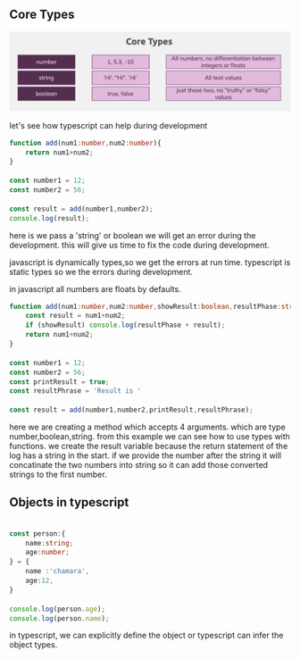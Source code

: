 ## Core Types
![](../img/7.png)

let's see how typescript can help during development
```ts
function add(num1:number,num2:number){
    return num1+num2;
}

const number1 = 12;
const number2 = 56;

const result = add(number1,number2);
console.log(result);

```
here is we pass a 'string' or boolean we will get an error during the development.
this will give us time to fix the code during development.

javascript is dynamically types,so we get the errors at run time.
typescript is static types so we the errors during development.

in javascript all numbers are floats by defaults.
```ts
function add(num1:number,num2:number,showResult:boolean,resultPhase:string){
    const result = num1+num2;
    if (showResult) console.log(resultPhase + result);
    return num1+num2;
}

const number1 = 12;
const number2 = 56;
const printResult = true;
const resultPhrase = 'Result is '

const result = add(number1,number2,printResult,resultPhrase);


```
here we are creating a method which accepts 4 arguments.
which are type number,boolean,string.
from this example we can see how to use types with functions.
we create the result variable because the return statement of the log has a string 
in the start. if we provide the number after the string it will concatinate the two numbers into string so 
it can add those converted strings to the first number.

## Objects in typescript
```ts

const person:{
    name:string;
    age:number;
} = {
    name :'chamara',
    age:12,
}

console.log(person.age);
console.log(person.name);
```
in typescript, we can explicitly define the object or typescript can infer the object types.


